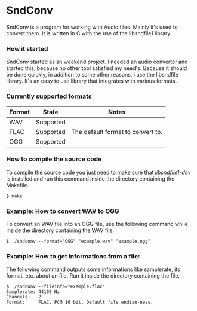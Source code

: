 # SndConv
SndConv is a program for working with Audio files. Mainly it's used to convert them. It is written in C with the use of the libsndfile1 library.

### How it started
SndConv started as an weekend project. I needed an audio converter and started this, because no other tool satisfied my need's.
Because it should be done quickly, in addition to some other reasons, i use the libsndfile library. It's an easy to use library that integrates with various formats.

### Currently supported formats
Format | State | Notes
------- | ---- | -----
WAV | Supported | 
FLAC | Supported | The default format to convert to.
OGG | Supported | 

### How to compile the source code
To compile the source code you just need to make sure that *libsndfile1-dev* is installed and run this command inside the directory containing the Makefile.

```SH
$ make
```

### Example: How to convert WAV to OGG
To convert an WAV file into an OGG file, use the following command while inside the directory containing the WAV file.

```SH
$ ./sndconv --format="OGG" "example.wav" "example.ogg"
```

### Example: How to get informations from a file:
The following command outputs some informations like samplerate, its format, etc. about an file.
Run it inside the directory containing the file.

```SH
$ ./sndconv --fileinfo="example.flac"
Samplerate:	44100 Hz
Channels:	2
Format:		FLAC, PCM 16 bit, Default file endian-ness.
```
